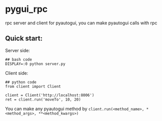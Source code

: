 # pygui_rpc
rpc server and client for pyautogui, you can make pyautogui calls with rpc

## Quick start:

Server side:

```
## bash code
DISPLAY=:0 python server.py
```

Client side:

```
## python code
from client import Client

client = Client('http://localhost:8006')
ret = client.run('moveTo', 10, 20)
```

You can make any pyautogui method by `client.run(<method_name>, *<method_args>, **<method_kwargs>)`
